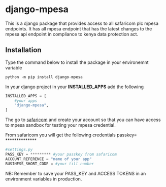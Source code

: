 # django-mpesa

This is a django package that provides access to all safaricom plc mpesa endpoints.
It has all mpesa endpoint that has the latest changes to the mpesa api endpoint in compliance to kenya data protection act.

## Installation

Type the command below to install the package in your environemnt variable

```python
python -m pip install django-mpesa
```

In your django project in your <b>INSTALLED_APPS</b> add the following

```python
INSTALLED_APPS = [
    #your apps
    "django-mpesa",
]
```

The go to [safaricom](https://developer.safaricom.co.ke/) and create your account so that you can have access to mpesa sandbox for testing your mpesa credential.

From safaricom you will get the following credentials
passkey= **************

```python
#settings.py 
PASS_KEY = ********* #your passkey from safaricom 
ACCOUNT_REFERENCE = "name of your app"
BUSINESS_SHORT_CODE = #your till number
```

NB: Remember to save your PASS_KEY and ACCESS TOKENS in an environment variables in production.
